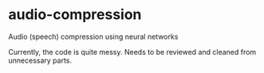 # audio-compression
Audio (speech) compression using neural networks

Currently, the code is quite messy. Needs to be reviewed and cleaned from unnecessary parts.
